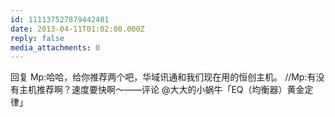 ```yaml
---
id: 111137527879442481
date: 2013-04-11T01:02:00.000Z
reply: false
media_attachments: 0
---
```


回复 Mp:哈哈，给你推荐两个吧，华域讯通和我们现在用的恒创主机。 //Mp:有没有主机推荐啊？速度要快啊～——评论 @大大的小蜗牛「EQ（均衡器）黄金定律」​​​​

